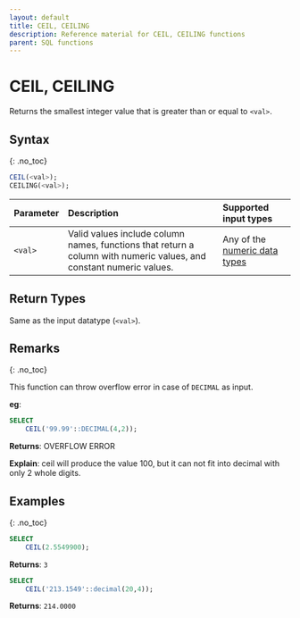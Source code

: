 ```yaml
---
layout: default
title: CEIL, CEILING
description: Reference material for CEIL, CEILING functions
parent: SQL functions
---
```


# CEIL, CEILING

Returns the smallest integer value that is greater than or equal to `<val>`.

## Syntax
{: .no_toc}

```sql
CEIL(<val>);
CEILING(<val>);
```

| Parameter | Description                                                                                                                               | Supported input types                                                          |
| :--------- | :----------------------------------------------------------------------------------------------------------------------------------------- |:-------------------------------------------------------------------------------|
| `<val>`   | Valid values include column names, functions that return a column with numeric values, and constant numeric values.                       | Any of the [numeric data types](../../general-reference/data-types.md#numeric) |

## Return Types

Same as the input datatype (`<val>`).

## Remarks
{: .no_toc}

This function can throw overflow error in case of `DECIMAL` as input.

**eg**:
```sql
SELECT
    CEIL('99.99'::DECIMAL(4,2));
```

**Returns**: OVERFLOW ERROR

**Explain**: ceil will produce the value 100,
but it can not fit into decimal with only 2 whole digits.


## Examples
{: .no_toc}

```sql
SELECT
    CEIL(2.5549900);
```

**Returns**: `3`

```sql
SELECT
    CEIL('213.1549'::decimal(20,4));
```

**Returns**: `214.0000`
